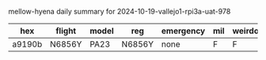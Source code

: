 mellow-hyena daily summary for 2024-10-19-vallejo1-rpi3a-uat-978

|hex|flight|model|reg|emergency|mil|weirdo|
|--|--|--|--|--|--|--|
|a9190b|N6856Y|PA23|N6856Y|none|F|F|
